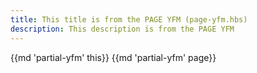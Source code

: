 ```yaml
---
title: This title is from the PAGE YFM (page-yfm.hbs)
description: This description is from the PAGE YFM
---
```

{{md 'partial-yfm' this}}
{{md 'partial-yfm' page}}
